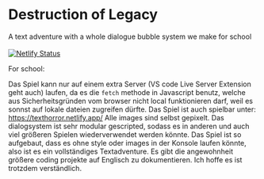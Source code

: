 # Destruction of Legacy
A text adventure with a whole dialogue bubble system we make for school<br>
<br>
[![Netlify Status](https://api.netlify.com/api/v1/badges/0408c36a-56ca-4a2e-86ce-5b0621e4a45c/deploy-status)](https://app.netlify.com/sites/texthorror/deploys)

For school:

Das Spiel kann nur auf einem extra Server (VS code Live Server Extension geht auch) laufen, da es die `fetch` methode in Javascript benutz, welche aus Sicherheitsgründen vom browser nicht local funktionieren darf, weil es sonnst auf lokale dateien zugreifen dürfte.
Das Spiel ist auch spielbar unter: https://texthorror.netlify.app/
Alle images sind selbst gepixelt.
Das dialogsystem ist sehr modular gescripted, sodass es in anderen und auch viel größeren Spielen wiederverwendet werden könnte.
Das Spiel ist so aufgebaut, dass es ohne style oder images in der Konsole laufen könnte, also ist es ein vollständiges Textadventure.
Es gibt die angewohnheit größere coding projekte auf Englisch zu dokumentieren. Ich hoffe es ist trotzdem verständlich.